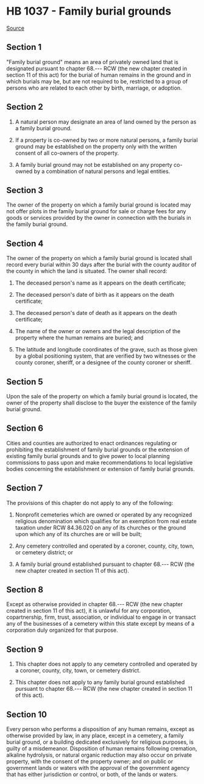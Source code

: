 # HB 1037 - Family burial grounds

[Source](http://lawfilesext.leg.wa.gov/biennium/2023-24/Pdf/Bills/House%20Bills/1037.pdf)

## Section 1
"Family burial ground" means an area of privately owned land that is designated pursuant to chapter 68.--- RCW (the new chapter created in section 11 of this act) for the burial of human remains in the ground and in which burials may be, but are not required to be, restricted to a group of persons who are related to each other by birth, marriage, or adoption.

## Section 2
1. A natural person may designate an area of land owned by the person as a family burial ground.

2. If a property is co-owned by two or more natural persons, a family burial ground may be established on the property only with the written consent of all co-owners of the property.

3. A family burial ground may not be established on any property co-owned by a combination of natural persons and legal entities.

## Section 3
The owner of the property on which a family burial ground is located may not offer plots in the family burial ground for sale or charge fees for any goods or services provided by the owner in connection with the burials in the family burial ground.

## Section 4
The owner of the property on which a family burial ground is located shall record every burial within 30 days after the burial with the county auditor of the county in which the land is situated. The owner shall record:

1. The deceased person's name as it appears on the death certificate;

2. The deceased person's date of birth as it appears on the death certificate;

3. The deceased person's date of death as it appears on the death certificate;

4. The name of the owner or owners and the legal description of the property where the human remains are buried; and

5. The latitude and longitude coordinates of the grave, such as those given by a global positioning system, that are verified by two witnesses or the county coroner, sheriff, or a designee of the county coroner or sheriff.

## Section 5
Upon the sale of the property on which a family burial ground is located, the owner of the property shall disclose to the buyer the existence of the family burial ground.

## Section 6
Cities and counties are authorized to enact ordinances regulating or prohibiting the establishment of family burial grounds or the extension of existing family burial grounds and to give power to local planning commissions to pass upon and make recommendations to local legislative bodies concerning the establishment or extension of family burial grounds.

## Section 7
The provisions of this chapter do not apply to any of the following:

1. Nonprofit cemeteries which are owned or operated by any recognized religious denomination which qualifies for an exemption from real estate taxation under RCW 84.36.020 on any of its churches or the ground upon which any of its churches are or will be built;

2. Any cemetery controlled and operated by a coroner, county, city, town, or cemetery district; or

3. A family burial ground established pursuant to chapter 68.--- RCW (the new chapter created in section 11 of this act).

## Section 8
Except as otherwise provided in chapter 68.--- RCW (the new chapter created in section 11 of this act), it is unlawful for any corporation, copartnership, firm, trust, association, or individual to engage in or transact any of the businesses of a cemetery within this state except by means of a corporation duly organized for that purpose.

## Section 9
1. This chapter does not apply to any cemetery controlled and operated by a coroner, county, city, town, or cemetery district.

2. This chapter does not apply to any family burial ground established pursuant to chapter 68.--- RCW (the new chapter created in section 11 of this act).

## Section 10
Every person who performs a disposition of any human remains, except as otherwise provided by law, in any place, except in a cemetery, a family burial ground, or a building dedicated exclusively for religious purposes, is guilty of a misdemeanor. Disposition of human remains following cremation, alkaline hydrolysis, or natural organic reduction may also occur on private property, with the consent of the property owner; and on public or government lands or waters with the approval of the government agency that has either jurisdiction or control, or both, of the lands or waters.
